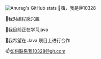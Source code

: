 ![Anurag's GitHub stats](https://github-readme-stats.vercel.app/api?username=10328&theme=dark&show_icons=true)
👋嗨，我是@10328

👀我对编程感兴趣

🌱我目前正在学习java

💞️我希望在 Java 项目上进行合作

📫如何联系我10328@git.com

<!---
10328/10328 is a ✨ special ✨ repository because its `README.md` (this file) appears on your GitHub profile.
You can click the Preview link to take a look at your changes.
--->
